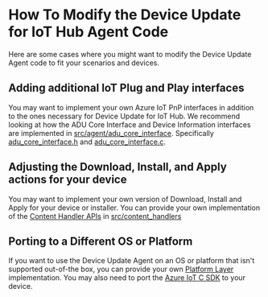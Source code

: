 # How To Modify the Device Update for IoT Hub Agent Code

Here are some cases where you might want to modify the Device Update Agent code to fit your scenarios and devices.

## Adding additional IoT Plug and Play interfaces

You may want to implement your own Azure IoT PnP interfaces in addition to the ones necessary for Device Update for IoT Hub.  We recommend looking at how the ADU Core Interface and Device Information interfaces are implemented in [src/agent/adu_core_interface](../../src/agent/adu_core_interface). Specifically [adu_core_interface.h](../../src/agent/adu_core_interface/inc/aduc/adu_core_interface.h) and [adu_core_interface.c](../../src/agent/adu_core_interface/src/adu_core_interface.c).

## Adjusting the Download, Install, and Apply actions for your device

You may want to implement your own version of Download, Install and Apply for your device or installer. You can provide your own implementation of the [Content Handler APIs](../../src/content_handlers/inc/aduc/content_handler.hpp) in [src/content_handlers](../../src/content_handlers)

## Porting to a Different OS or Platform

If you want to use the Device Update Agent on an OS or platform that isn't supported out-of-the box, you can provide your own [Platform Layer](../../src/platform_layers) implementation. You may also need to port the [Azure IoT C SDK](https://github.com/Azure/azure-c-shared-utility/blob/public-preview/devdoc/porting_guide.md) to your device.
